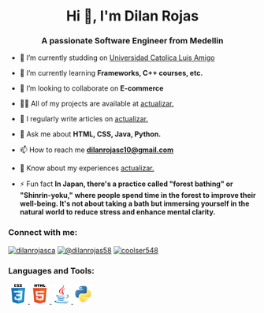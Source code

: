 <h1 align="center">Hi 👋, I'm Dilan Rojas</h1>
<h3 align="center">A passionate Software Engineer from Medellin</h3>

- 🔭 I’m currently studding on [Universidad Catolica Luis Amigo](https://www.funlam.edu.co)

- 🌱 I’m currently learning **Frameworks, C++ courses, etc.**

- 👯 I’m looking to collaborate on **E-commerce**

- 👨‍💻 All of my projects are available at [actualizar.](actualizar.)

- 📝 I regularly write articles on [actualizar.](actualizar.)

- 💬 Ask me about **HTML, CSS, Java, Python.**

- 📫 How to reach me **dilanrojasc10@gmail.com**

- 📄 Know about my experiences [actualizar.](actualizar.)

- ⚡ Fun fact **In Japan, there's a practice called "forest bathing" or "Shinrin-yoku," where people spend time in the forest to improve their well-being. It's not about taking a bath but immersing yourself in the natural world to reduce stress and enhance mental clarity.**

<h3 align="left">Connect with me:</h3>
<p align="left">
<a href="https://linkedin.com/in/dilanrojasca" target="blank"><img align="center" src="https://raw.githubusercontent.com/rahuldkjain/github-profile-readme-generator/master/src/images/icons/Social/linked-in-alt.svg" alt="dilanrojasca" height="30" width="40" /></a>
<a href="https://instagram.com/@dilanrojas58" target="blank"><img align="center" src="https://raw.githubusercontent.com/rahuldkjain/github-profile-readme-generator/master/src/images/icons/Social/instagram.svg" alt="@dilanrojas58" height="30" width="40" /></a>
<a href="https://discord.gg/coolser548" target="blank"><img align="center" src="https://raw.githubusercontent.com/rahuldkjain/github-profile-readme-generator/master/src/images/icons/Social/discord.svg" alt="coolser548" height="30" width="40" /></a>
</p>

<h3 align="left">Languages and Tools:</h3>
<p align="left"> <a href="https://www.w3schools.com/css/" target="_blank" rel="noreferrer"> <img src="https://raw.githubusercontent.com/devicons/devicon/master/icons/css3/css3-original-wordmark.svg" alt="css3" width="40" height="40"/> </a> <a href="https://www.w3.org/html/" target="_blank" rel="noreferrer"> <img src="https://raw.githubusercontent.com/devicons/devicon/master/icons/html5/html5-original-wordmark.svg" alt="html5" width="40" height="40"/> </a> <a href="https://www.java.com" target="_blank" rel="noreferrer"> <img src="https://raw.githubusercontent.com/devicons/devicon/master/icons/java/java-original.svg" alt="java" width="40" height="40"/> </a> <a href="https://www.python.org" target="_blank" rel="noreferrer"> <img src="https://raw.githubusercontent.com/devicons/devicon/master/icons/python/python-original.svg" alt="python" width="40" height="40"/> </a> </p>

